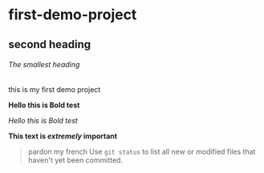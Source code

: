 # first-demo-project

## second heading

###### The smallest heading
this is my first demo project

**Hello this is Bold test**

*Hello this is Bold test*

**This text is _extremely_ important**
> pardon my french
Use `git status` to list all new or modified files that haven't yet been committed.
